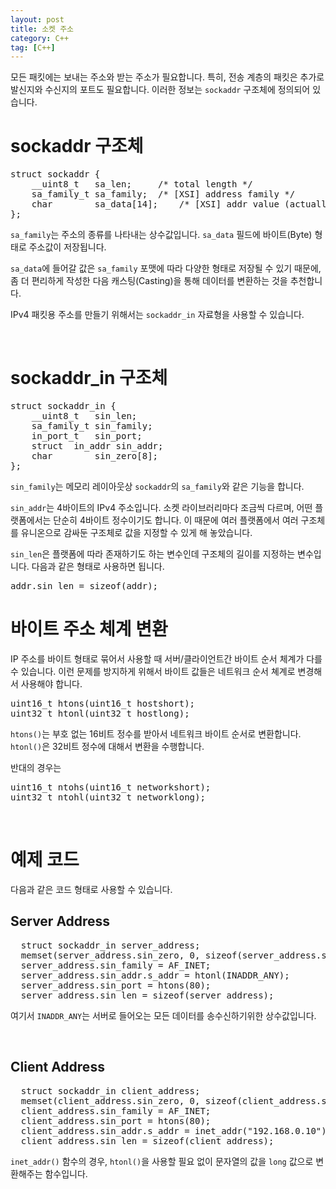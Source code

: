 ```yaml
---
layout: post
title: 소켓 주소
category: C++
tag: [C++]
---
```


모든 패킷에는 보내는 주소와 받는 주소가 필요합니다. 특히, 전송 계층의 패킷은 추가로 발신지와 수신지의 포트도 필요합니다. 이러한 정보는 `sockaddr` 구조체에 정의되어 있습니다.

# sockaddr 구조체

<pre class="prettyprint">
struct sockaddr {
	__uint8_t	sa_len;		/* total length */
	sa_family_t	sa_family;	/* [XSI] address family */
	char		sa_data[14];	/* [XSI] addr value (actually larger) */
};
</pre>

`sa_family`는 주소의 종류를 나타내는 상수값입니다. `sa_data` 필드에 바이트(Byte) 형태로 주소값이 저장됩니다. 

`sa_data`에 들어갈 값은 `sa_family` 포맷에 따라 다양한 형태로 저장될 수 있기 때문에, 좀 더 편리하게 작성한 다음 캐스팅(Casting)을 통해 데이터를 변환하는 것을 추천합니다. 

IPv4 패킷용 주소를 만들기 위해서는 `sockaddr_in` 자료형을 사용할 수 있습니다.

<br>

# sockaddr_in 구조체

<pre class="prettyprint">
struct sockaddr_in {
	__uint8_t	sin_len;
	sa_family_t	sin_family;
	in_port_t	sin_port;
	struct	in_addr sin_addr;
	char		sin_zero[8];
};
</pre>

`sin_family`는 메모리 레이아웃상 `sockaddr`의 `sa_family`와 같은 기능을 합니다.

`sin_addr`는 4바이트의 IPv4 주소입니다. 소켓 라이브러리마다 조금씩 다르며, 어떤 플랫폼에서는 단순히 4바이트 정수이기도 합니다. 이 때문에 여러 플랫폼에서 여러 구조체를 유니온으로 감싸둔 구조체로 값을 지정할 수 있게 해 놓았습니다.

`sin_len`은 플랫폼에 따라 존재하기도 하는 변수인데 구조체의 길이를 지정하는 변수입니다. 다음과 같은 형태로 사용하면 됩니다.

<pre class="prettyprint">
addr.sin_len = sizeof(addr);
</pre>

# 바이트 주소 체계 변환

IP 주소를 바이트 형태로 묶어서 사용할 때 서버/클라이언트간 바이트 순서 체계가 다를 수 있습니다. 이런 문제를 방지하게 위해서 바이트 값들은 네트워크 순서 쳬계로 변경해서 사용해야 합니다.

<pre class="prettyprint">
uint16_t htons(uint16_t hostshort);
uint32_t htonl(uint32_t hostlong);
</pre>

`htons()`는 부호 없는 16비트 정수를 받아서 네트워크 바이트 순서로 변환합니다. `htonl()`은 32비트 정수에 대해서 변환을 수행합니다.

반대의 경우는 

<pre class="prettyprint">
uint16_t ntohs(uint16_t networkshort);
uint32_t ntohl(uint32_t networklong);
</pre>

<br>

# 예제 코드

다음과 같은 코드 형태로 사용할 수 있습니다.

## Server Address

<pre class="prettyprint">
  struct sockaddr_in server_address;
  memset(server_address.sin_zero, 0, sizeof(server_address.sin_zero));
  server_address.sin_family = AF_INET;
  server_address.sin_addr.s_addr = htonl(INADDR_ANY);
  server_address.sin_port = htons(80);
  server_address.sin_len = sizeof(server_address);
</pre>

여기서 `INADDR_ANY`는 서버로 들어오는 모든 데이터를 송수신하기위한 상수값입니다.


<br>

## Client Address

<pre class="prettyprint">
  struct sockaddr_in client_address;
  memset(client_address.sin_zero, 0, sizeof(client_address.sin_zero));
  client_address.sin_family = AF_INET;
  client_address.sin_port = htons(80);
  client_address.sin_addr.s_addr = inet_addr("192.168.0.10");
  client_address.sin_len = sizeof(client_address);
</pre>

`inet_addr()` 함수의 경우, `htonl()`을 사용할 필요 없이 문자열의 값을 `long` 값으로 변환해주는 함수입니다.